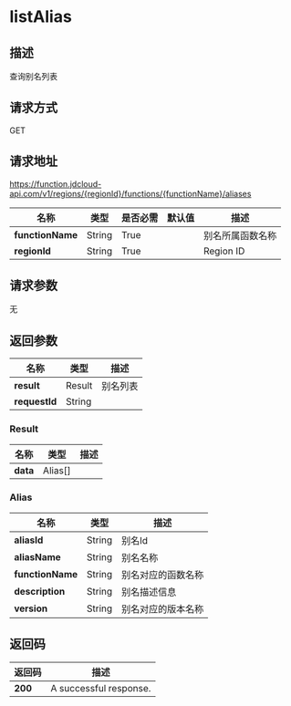 # listAlias


## 描述
查询别名列表

## 请求方式
GET

## 请求地址
https://function.jdcloud-api.com/v1/regions/{regionId}/functions/{functionName}/aliases

|名称|类型|是否必需|默认值|描述|
|---|---|---|---|---|
|**functionName**|String|True| |别名所属函数名称|
|**regionId**|String|True| |Region ID|

## 请求参数
无


## 返回参数
|名称|类型|描述|
|---|---|---|
|**result**|Result|别名列表|
|**requestId**|String| |

### Result
|名称|类型|描述|
|---|---|---|
|**data**|Alias[]| |
### Alias
|名称|类型|描述|
|---|---|---|
|**aliasId**|String|别名Id|
|**aliasName**|String|别名名称|
|**functionName**|String|别名对应的函数名称|
|**description**|String|别名描述信息|
|**version**|String|别名对应的版本名称|

## 返回码
|返回码|描述|
|---|---|
|**200**|A successful response.|
